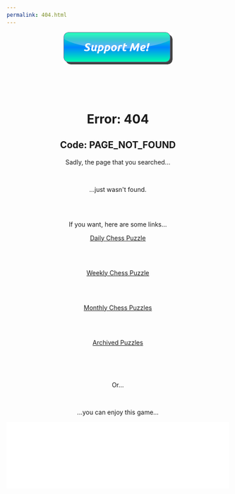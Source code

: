 ```yaml
---
permalink: 404.html
---
```


<div align="center">
  
   <a href="https://www.buymeacoffee.com/EggOfGlory999"><img src="button_support-me.png" /></a>
  
  <br>
  
  <br>
  
  <br>

  <h1>Error: 404</h1>

  <h2>Code: PAGE_NOT_FOUND</h2>

Sadly, the page that you searched...
  
  <br>

...just wasn't found.

<br>
  
<br>

If you want, here are some links...

<a href="https://eggofglory999.github.io/Free-Daily-Chess-Puzzles/daily_puzzle.html">Daily Chess Puzzle</a>
  
  <br>
  
  <br>

<a href="https://eggofglory999.github.io/Free-Daily-Chess-Puzzles/weekly_puzzle.html">Weekly Chess Puzzle</a>
  
  <br>
  
  <br>

<a href="https://eggofglory999.github.io/Free-Daily-Chess-Puzzles/monthly_puzzle.html">Monthly Chess Puzzles</a>
  
  <br>
  
  <br>
  
<a href="https://eggofglory999.github.io/Free-Daily-Chess-Puzzles/puzzle_archive.html">Archived Puzzles</a>
  
  <br>
  
  <br>
  
  <br>

Or...

  <br>
  
...you can enjoy this game...
  
  <iframe id="8918453" allowtransparency="true" frameborder="0" style="width:100%;border:none;" src="//www.chess.com/emboard?id=8918453"></iframe><script>window.addEventListener("message",e=>{e['data']&&"8918453"===e['data']['id']&&document.getElementById(`${e['data']['id']}`)&&(document.getElementById(`${e['data']['id']}`).style.height=`${e['data']['frameHeight']+30}px`)});</script>
